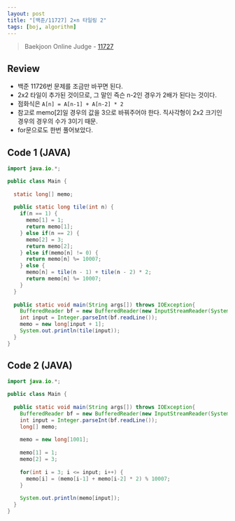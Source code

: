 ```yaml
---
layout: post
title: "[백준/11727] 2×n 타일링 2"
tags: [boj, algorithm]
---
```

> Baekjoon Online Judge - [11727](https://www.acmicpc.net/problem/11727)

## Review
* 백준 11726번 문제를 조금만 바꾸면 된다.
* 2x2 타일이 추가된 것이므로, 그 말인 즉슨 n-2인 경우가 2배가 된다는 것이다.
* 점화식은 `A[n] = A[n-1] + A[n-2] * 2`
* 참고로 memo[2]일 경우의 값을 3으로 바꿔주어야 한다. 직사각형이 2x2 크기인 경우의 경우의 수가 3이기 때문.
* for문으로도 한번 풀어보았다.

## Code 1 (JAVA)
```java
import java.io.*;

public class Main {
  
  static long[] memo;
  
  public static long tile(int n) {
    if(n == 1) {
      memo[1] = 1;
      return memo[1];
    } else if(n == 2) {
      memo[2] = 3;
      return memo[2];
    } else if(memo[n] != 0) {
      return memo[n] %= 10007;
    } else {
      memo[n] = tile(n - 1) + tile(n - 2) * 2;
      return memo[n] %= 10007;
    }
  }
  
  public static void main(String args[]) throws IOException{
    BufferedReader bf = new BufferedReader(new InputStreamReader(System.in));
    int input = Integer.parseInt(bf.readLine());
    memo = new long[input + 1];
    System.out.println(tile(input));
  }
}
```

## Code 2 (JAVA)
```java
import java.io.*;

public class Main {
  
  public static void main(String args[]) throws IOException{
    BufferedReader bf = new BufferedReader(new InputStreamReader(System.in));
    int input = Integer.parseInt(bf.readLine());
    long[] memo;
    
    memo = new long[1001];
    
    memo[1] = 1;
    memo[2] = 3;
    
    for(int i = 3; i <= input; i++) {
      memo[i] = (memo[i-1] + memo[i-2] * 2) % 10007;
    }
    
    System.out.println(memo[input]);
  }
}
```